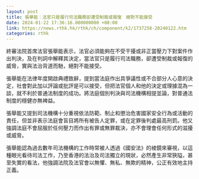 ```yaml
---
layout: post
title: 張舉能：法官只是履行司法職務卻遭受制裁或報復　絕對不能接受
date: 2024-01-22 17:36:16.000000000 +08:00
link: https://news.rthk.hk/rthk/ch/component/k2/1737258-20240122.htm
categories: rthk
---
```


終審法院首席法官張舉能表示，法官必須能夠在不受干擾或非正當壓力下對案件作出判決，及在判詞中解釋其決定，當法官只是履行司法職務，卻遭受制裁或報復的威脅，實與法治背道而馳，絕對不能接受。

張舉能在法律年度開啟典禮致辭，提到當法庭作出具爭議性或不合部分人心意的決定，社會對此加以評論或批評是可以接受，但把法官個人和他的決定或理據混為一談，就不利於普通法制度的成功。將法庭個別判決與司法機構相提並論，對普通法制度的穩健亦無裨益。

張舉能又提到司法機構十分重視依法防範、制止和懲治危害國家安全行為或活動的責任，但並非表示法庭會盲目將所有被告人定罪，或在定罪後判處最高刑罰。他又強調法庭不會屈服於任何壓力而作出有罪或無罪裁決，亦不會理會任何形式的滋擾或威脅。

張舉能認為過去數年司法機構的工作時常被人透過《國安法》的棱鏡來審視，以這種眼光看待司法工作，乃至香港的法治及司法獨立的現狀，必然產生非常狹隘，甚至失實的看法，他強調法院及法官會以無懼、無私、無欺的精神，公正有效地主持正義。
